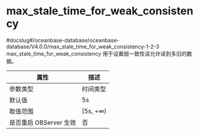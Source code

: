 max_stale_time_for_weak_consistency 
========================================================
#docslug#/oceanbase-database/oceanbase-database/V4.0.0/max_stale_time_for_weak_consistency-1-2-3
max_stale_time_for_weak_consistency 用于设置弱一致性读允许读到多旧的数据。


|        属性        |    描述     |
|------------------|-----------|
| 参数类型             | 时间类型      |
| 默认值              | 5s        |
| 取值范围             | \[5s, +∞) |
| 是否重启 OBServer 生效 | 否         |



